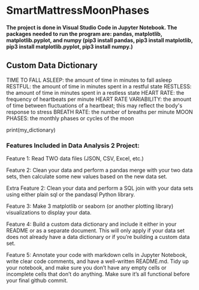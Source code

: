 # SmartMattressMoonPhases

#### The project is done in Visual Studio Code in Jupyter Notebook. The packages needed to run the program are: pandas, matplotlib, matplotlib.pyplot, and numpy (pip3 install pandas, pip3 install matplotlib, pip3 install matplotlib.pyplot, pip3 install numpy.)  

## Custom Data Dictionary

TIME TO FALL ASLEEP: the amount of time in minutes to fall asleep
  RESTFUL: the amount of time in minutes spent in a restful state
   RESTLESS: the amount of time in minutes spent in a restless state 
    HEART RATE: the frequency of heartbeats per minute
     HEART RATE VARIABILITY: the amount of time between fluctuations of a heartbeat; this may reflect the body's response to stress
      BREATH RATE: the number of breaths per minute
       MOON PHASES: the monthly phases or cycles of the moon


print(my_dictionary)

### Features Included in Data Analysis 2 Project:

Feature 1: Read TWO data files (JSON,
CSV, Excel, etc.)

Feature 2: Clean your data and
perform a pandas merge
with your two data sets,
then calculate some new
values based on the new
data set.

Extra Feature 2: Clean your data and
perform a SQL join with
your data sets using either
plain sql or the pandasql
Python library.

Feature 3: Make 3 matplotlib or
seaborn (or another
plotting library)
visualizations to display
your data.

Feature 4: Build a custom data
dictionary and include it
either in your README or
as a separate document.
This will only apply if your
data set does not already
have a data dictionary or if
you’re building a custom 
data set.

Feature 5: Annotate your code with
markdown cells in Jupyter
Notebook, write clear code
comments, and have a
well-written README.md. Tidy
up your notebook, and make
sure you don’t have any empty
cells or incomplete cells that
don’t do anything. Make sure
it’s all functional before your
final github commit.
